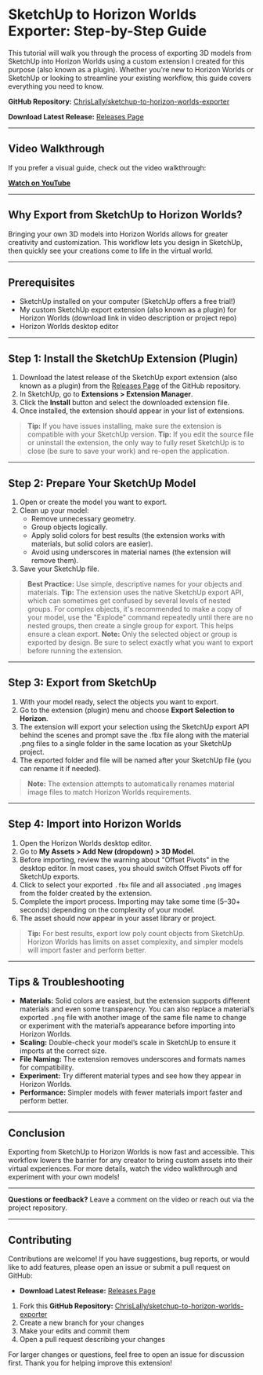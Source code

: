 # SketchUp to Horizon Worlds Exporter: Step-by-Step Guide


This tutorial will walk you through the process of exporting 3D models from SketchUp into Horizon Worlds using a custom extension I created for this purpose (also known as a plugin). Whether you're new to Horizon Worlds or SketchUp or looking to streamline your existing workflow, this guide covers everything you need to know.

**GitHub Repository:** [ChrisLally/sketchup-to-horizon-worlds-exporter](https://github.com/ChrisLally/sketchup-to-horizon-worlds-exporter)

**Download Latest Release:** [Releases Page](https://github.com/ChrisLally/sketchup-to-horizon-worlds-exporter/releases)

---

## Video Walkthrough

If you prefer a visual guide, check out the video walkthrough:

**[Watch on YouTube](https://www.youtube.com/watch?v=y2hnLyFFgEg)**

---

## Why Export from SketchUp to Horizon Worlds?

Bringing your own 3D models into Horizon Worlds allows for greater creativity and customization. This workflow lets you design in SketchUp, then quickly see your creations come to life in the virtual world.

---


## Prerequisites

- SketchUp installed on your computer (SketchUp offers a free trial!)
- My custom SketchUp export extension (also known as a plugin) for Horizon Worlds (download link in video description or project repo)
- Horizon Worlds desktop editor

---




## Step 1: Install the SketchUp Extension (Plugin)

1. Download the latest release of the SketchUp export extension (also known as a plugin) from the [Releases Page](https://github.com/ChrisLally/sketchup-to-horizon-worlds-exporter/releases) of the GitHub repository.
2. In SketchUp, go to **Extensions > Extension Manager**.
3. Click the **Install** button and select the downloaded extension file.
4. Once installed, the extension should appear in your list of extensions.

> **Tip:** If you have issues installing, make sure the extension is compatible with your SketchUp version.
> **Tip:** If you edit the source file or uninstall the extension, the only way to fully reset SketchUp is to close (be sure to save your work) and re-open the application.

---



## Step 2: Prepare Your SketchUp Model

1. Open or create the model you want to export.
2. Clean up your model:
   - Remove unnecessary geometry.
   - Group objects logically.
   - Apply solid colors for best results (the extension works with materials, but solid colors are easier).
   - Avoid using underscores in material names (the extension will remove them).
3. Save your SketchUp file.

> **Best Practice:** Use simple, descriptive names for your objects and materials.
> **Tip:** The extension uses the native SketchUp export API, which can sometimes get confused by several levels of nested groups. For complex objects, it's recommended to make a copy of your model, use the "Explode" command repeatedly until there are no nested groups, then create a single group for export. This helps ensure a clean export.
> **Note:** Only the selected object or group is exported by design. Be sure to select exactly what you want to export before running the extension.

---


## Step 3: Export from SketchUp

1. With your model ready, select the objects you want to export.
2. Go to the extension (plugin) menu and choose **Export Selection to Horizon**.
3. The extension will export your selection using the SketchUp export API behind the scenes and prompt save the .fbx file along with the material .png files to a single folder in the same location as your SketchUp project.
4. The exported folder and file will be named after your SketchUp file (you can rename it if needed).

> **Note:** The extension attempts to automatically renames material image files to match Horizon Worlds requirements.

---



## Step 4: Import into Horizon Worlds

1. Open the Horizon Worlds desktop editor.
2. Go to **My Assets > Add New (dropdown) > 3D Model**.
3. Before importing, review the warning about "Offset Pivots" in the desktop editor. In most cases, you should switch Offset Pivots off for SketchUp exports.
4. Click to select your exported `.fbx` file and all associated `.png` images from the folder created by the extension.
5. Complete the import process. Importing may take some time (5–30+ seconds) depending on the complexity of your model.
6. The asset should now appear in your asset library or project.

> **Tip:** For best results, export low poly count objects from SketchUp. Horizon Worlds has limits on asset complexity, and simpler models will import faster and perform better.

---



## Tips & Troubleshooting

- **Materials:** Solid colors are easiest, but the extension supports different materials and even some transparency. You can also replace a material’s exported `.png` file with another image of the same file name to change or experiment with the material’s appearance before importing into Horizon Worlds.
- **Scaling:** Double-check your model’s scale in SketchUp to ensure it imports at the correct size.
- **File Naming:** The extension removes underscores and formats names for compatibility.
- **Experiment:** Try different material types and see how they appear in Horizon Worlds.
- **Performance:** Simpler models with fewer materials import faster and perform better.

---


## Conclusion

Exporting from SketchUp to Horizon Worlds is now fast and accessible. This workflow lowers the barrier for any creator to bring custom assets into their virtual experiences. For more details, watch the video walkthrough and experiment with your own models!

---


**Questions or feedback?** Leave a comment on the video or reach out via the project repository.

---

## Contributing

Contributions are welcome! If you have suggestions, bug reports, or would like to add features, please open an issue or submit a pull request on GitHub:

- **Download Latest Release:** [Releases Page](https://github.com/ChrisLally/sketchup-to-horizon-worlds-exporter/releases)

1. Fork this **GitHub Repository:** [ChrisLally/sketchup-to-horizon-worlds-exporter](https://github.com/ChrisLally/sketchup-to-horizon-worlds-exporter)
2. Create a new branch for your changes
3. Make your edits and commit them
4. Open a pull request describing your changes

For larger changes or questions, feel free to open an issue for discussion first. Thank you for helping improve this extension!